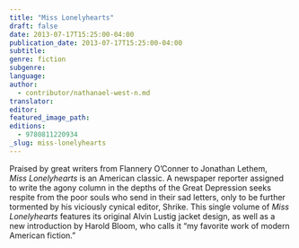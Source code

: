 ```yaml
---
title: "Miss Lonelyhearts"
draft: false
date: 2013-07-17T15:25:00-04:00
publication_date: 2013-07-17T15:25:00-04:00
subtitle:
genre: fiction
subgenre:
language:
author:
  - contributor/nathanael-west-n.md
translator:
editor:
featured_image_path:
editions:
  - 9780811220934
_slug: miss-lonelyhearts
---
```


Praised by great writers from Flannery O’Conner to Jonathan Lethem, _Miss Lonelyhearts_ is an American classic. A newspaper reporter assigned to write the agony column in the depths of the Great Depression seeks respite from the poor souls who send in their sad letters, only to be further tormented by his viciously cynical editor, Shrike. This single volume of _Miss Lonelyhearts_ features its original Alvin Lustig jacket design, as well as a new introduction by Harold Bloom, who calls it “my favorite work of modern American fiction.”

